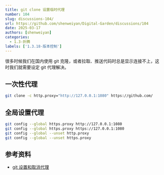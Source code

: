 ```yaml
---
title: git clone 设置临时代理
number: 104
slug: discussions-104/
url: https://github.com/shenweiyan/Digital-Garden/discussions/104
date: 2025-03-17
authors: [shenweiyan]
categories: 
  - 1.3-折腾
labels: ['1.3.18-版本控制']
---
```


很多时候我们在国内使用 git 克隆，或者拉取、推送代码时总是显示连接不上，这时我们就需要设定 git 代理解决。

<!-- more -->

## 一次性代理
```bash
git clone -c http.proxy="http://127.0.0.1:1080" https://github.com/
```

## 全局设置代理
```bash
git config --global https.proxy http://127.0.0.1:1080
git config --global https.proxy https://127.0.0.1:1080
git config --global --unset http.proxy
git config --global --unset https.proxy
```

## 参考资料
- [git 设置和取消代理](https://gist.github.com/laispace/666dd7b27e9116faece6)


<script src="https://giscus.app/client.js"
	data-repo="shenweiyan/Digital-Garden"
	data-repo-id="R_kgDOKgxWlg"
	data-mapping="number"
	data-term="104"
	data-reactions-enabled="1"
	data-emit-metadata="0"
	data-input-position="bottom"
	data-theme="light"
	data-lang="zh-CN"
	crossorigin="anonymous"
	async>
</script>
